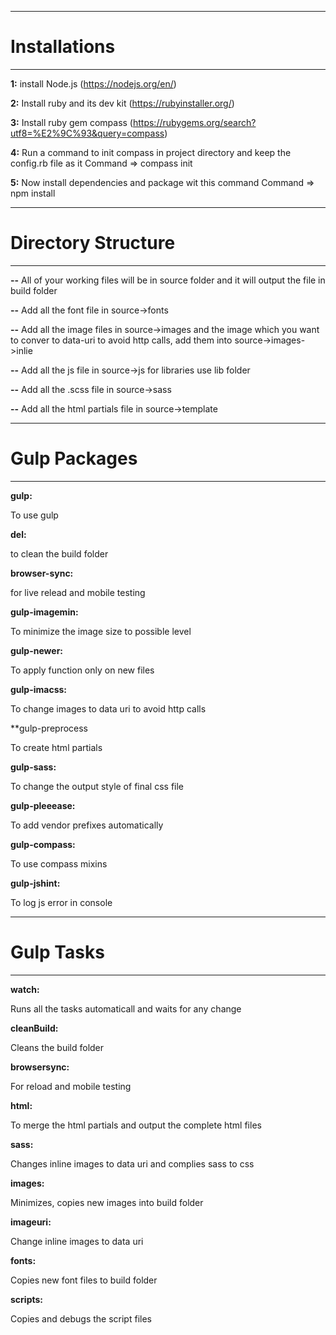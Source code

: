 ----------------------
# Installations
----------------------

**1:** install Node.js (https://nodejs.org/en/)

**2:** Install ruby and its dev kit (https://rubyinstaller.org/)

**3:** Install ruby gem compass (https://rubygems.org/search?utf8=%E2%9C%93&query=compass)

**4:** Run a command to init compass in project directory and keep the config.rb file as it
Command => compass init

**5:** Now install dependencies and package wit this command
Command => npm install



----------------------
# Directory Structure
----------------------

**--** All of your working files will be in source folder and it will output the file in build folder

**--** Add all the font file in source->fonts

**--** Add all the image files in source->images and the image which you want to conver to data-uri to avoid http calls, add them into source->images->inlie

**--** Add all the js file in source->js for libraries use lib folder

**--** Add all the .scss file in source->sass

**--** Add all the html partials file in source->template




----------------------
# Gulp Packages
----------------------

**gulp:**

To use gulp

**del:**

to clean the build folder

**browser-sync:**

for live relead and mobile testing

**gulp-imagemin:**

To minimize the image size to possible level

**gulp-newer:**

To apply function only on new files

**gulp-imacss:**

To change images to data uri to avoid http calls

**gulp-preprocess

To create html partials

**gulp-sass:**

To change the output style of final css file

**gulp-pleeease:**

To add vendor prefixes automatically

**gulp-compass:**

To use compass mixins

**gulp-jshint:**

To log js error in console




----------------------
# Gulp Tasks
----------------------

**watch:**

Runs all the tasks automaticall and waits for any change

**cleanBuild:**

Cleans the build folder

**browsersync:**

For reload and mobile testing

**html:**

To merge the html partials and output the complete html files

**sass:**

Changes inline images to data uri and complies sass to css

**images:**

Minimizes, copies new images into build folder

**imageuri:**

Change inline images to data uri

**fonts:**

Copies new font files to build folder

**scripts:**

Copies and debugs the script files